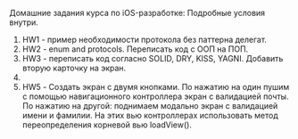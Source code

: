 Домашние задания курса по iOS-разработке:
Подробные условия внутри.
1. HW1 - пример необходимости протокола без паттерна делегат.
2. HW2 - enum and protocols. Переписать код с ООП на ПОП.
3. HW3 - переписать код согласно SOLID, DRY, KISS, YAGNI. Добавить вторую карточку на экран.
4.
5. HW5 - Создать экран с двумя кнопками. По нажатию на один пушим с помощью навигационного контроллера экран с валидацией почты. По нажатию на другой: поднимаем модально экран с валидацией имени и фамилии. На этих вью контроллерах использовать метод переопределения корневой вью loadView().

